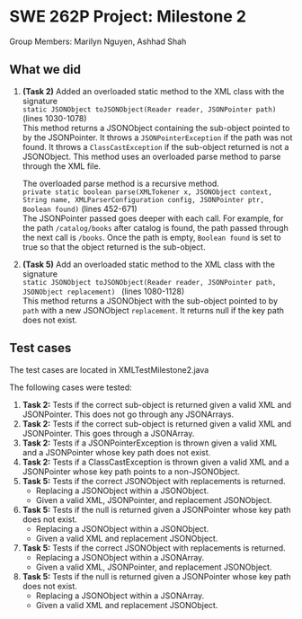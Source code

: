 # SWE 262P Project: Milestone 2 
Group Members: Marilyn Nguyen, Ashhad Shah

## What we did
1. **(Task 2)** Added an overloaded static method to the XML class with the signature \
```static JSONObject toJSONObject(Reader reader, JSONPointer path) ``` (lines 1030-1078) \
This method returns a JSONObject containing the sub-object pointed to by the JSONPointer. It throws a ```JSONPointerException``` if the path was not found. It throws a ```ClassCastException``` if the sub-object returned is not a JSONObject. This method uses an overloaded parse method to parse through the XML file.
	
	The overloaded parse method is a recursive method. \
	```private static boolean parse(XMLTokener x, JSONObject context, String name, XMLParserConfiguration config, JSONPointer ptr, Boolean found)``` (lines 452-671)\
	The JSONPointer passed goes deeper with each call. For example, for the path ```/catalog/books``` after catalog is found, the path passed through the next call is ```/books```. Once the path is empty, ```Boolean found``` is set to true so that the object returned is the sub-object.

	

2. **(Task 5)** Add an overloaded static method to the XML class with the signature \
```static JSONObject toJSONObject(Reader reader, JSONPointer path, JSONObject replacement) ``` (lines 1080-1128) \
This method returns a JSONObject with the sub-object pointed to by ```path``` with a new JSONObject ```replacement```.  It returns null if the key path does not exist.

## Test cases
The test cases are located in XMLTestMilestone2.java

The following cases were tested:

1. **Task 2:** Tests if the correct sub-object is returned given a valid XML and JSONPointer. This does not go through any JSONArrays.
2. **Task 2:** Tests if the correct sub-object is returned given a valid XML and JSONPointer. This goes through a JSONArray. 
3.  **Task 2:** Tests if a JSONPointerException is thrown given a valid XML and a JSONPointer whose key path does not exist.
4. **Task 2:** Tests if a ClassCastException is thrown given a valid XML and a JSONPointer whose key path points to a non-JSONObject.
5. **Task 5:** Tests if the correct JSONObject with replacements is returned. 
	* Replacing a JSONObject within a JSONObject. 
	* Given a valid XML, JSONPointer, and replacement JSONObject.
6. **Task 5:** Tests if the null is returned given a JSONPointer whose key path does not exist. 
	* Replacing a JSONObject within a JSONObject. 
	* Given a valid XML and replacement JSONObject.
7. **Task 5:** Tests if the correct JSONObject with replacements is returned. 
	* Replacing a JSONObject within a JSONArray. 
	* Given a valid XML, JSONPointer, and replacement JSONObject.
8. **Task 5:** Tests if the null is returned given a JSONPointer whose key path does not exist. 
	* Replacing a JSONObject within a JSONArray. 
	* Given a valid XML and replacement JSONObject.
